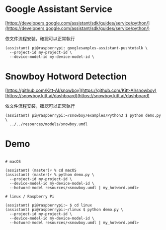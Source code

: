 # Google Assistant Service
[https://developers.google.com/assistant/sdk/guides/service/python/](https://developers.google.com/assistant/sdk/guides/service/python/)

依文件流程安裝，確認可以正常執行

```
(assistant) pi@raspberrypi: googlesamples-assistant-pushtotalk \
  --project-id my-project-id \
  --device-model-id my-device-model-id \
```


# Snowboy Hotword Detection
[https://github.com/Kitt-AI/snowboy](https://github.com/Kitt-AI/snowboy)
[https://snowboy.kitt.ai/dashboard](https://snowboy.kitt.ai/dashboard)

依文件流程安裝，確認可以正常執行

```
(assistant) pi@raspberrypi:~/snowboy/examples/Python3 $ python demo.py \
  ../../resources/models/snowboy.umdl 
```


# Demo

```

# macOS

(assistant) (master)⚡ % cd macOS
(assistant) (master)⚡ % python demo.py \
  --project-id my-project-id \
  --device-model-id my-device-model-id \
  --hotword-model resources/<snowboy.umdl | my_hotword.pmdl>

# linux / Raspberry Pi

(assistant) pi@raspberrypi:~ $ cd linux
(assistant) pi@raspberrypi:~/linux $ python demo.py \
  --project-id my-project-id \
  --device-model-id my-device-model-id \
  --hotword-model resources/<snowboy.umdl | my_hotword.pmdl>

```